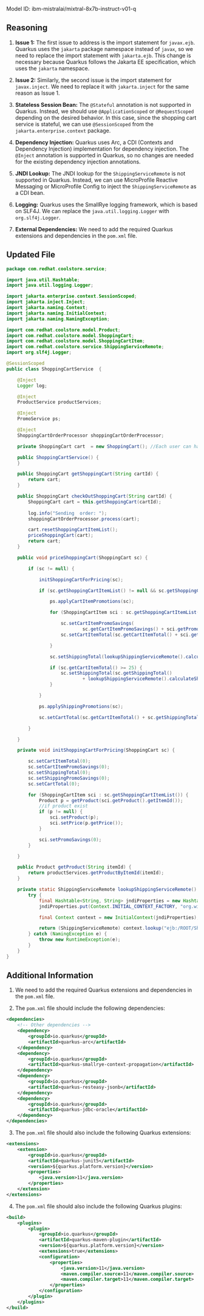 Model ID: ibm-mistralai/mixtral-8x7b-instruct-v01-q

## Reasoning

1. **Issue 1:** The first issue to address is the import statement for `javax.ejb`. Quarkus uses the `jakarta` package namespace instead of `javax`, so we need to replace the import statement with `jakarta.ejb`. This change is necessary because Quarkus follows the Jakarta EE specification, which uses the `jakarta` namespace.

2. **Issue 2:** Similarly, the second issue is the import statement for `javax.inject`. We need to replace it with `jakarta.inject` for the same reason as Issue 1.

3. **Stateless Session Bean:** The `@Stateful` annotation is not supported in Quarkus. Instead, we should use `@ApplicationScoped` or `@RequestScoped` depending on the desired behavior. In this case, since the shopping cart service is stateful, we can use `@SessionScoped` from the `jakarta.enterprise.context` package.

4. **Dependency Injection:** Quarkus uses Arc, a CDI (Contexts and Dependency Injection) implementation for dependency injection. The `@Inject` annotation is supported in Quarkus, so no changes are needed for the existing dependency injection annotations.

5. **JNDI Lookup:** The JNDI lookup for the `ShippingServiceRemote` is not supported in Quarkus. Instead, we can use MicroProfile Reactive Messaging or MicroProfile Config to inject the `ShippingServiceRemote` as a CDI bean.

6. **Logging:** Quarkus uses the SmallRye logging framework, which is based on SLF4J. We can replace the `java.util.logging.Logger` with `org.slf4j.Logger`.

7. **External Dependencies:** We need to add the required Quarkus extensions and dependencies in the `pom.xml` file.

## Updated File

```java
package com.redhat.coolstore.service;

import java.util.Hashtable;
import java.util.logging.Logger;

import jakarta.enterprise.context.SessionScoped;
import jakarta.inject.Inject;
import jakarta.naming.Context;
import jakarta.naming.InitialContext;
import jakarta.naming.NamingException;

import com.redhat.coolstore.model.Product;
import com.redhat.coolstore.model.ShoppingCart;
import com.redhat.coolstore.model.ShoppingCartItem;
import com.redhat.coolstore.service.ShippingServiceRemote;
import org.slf4j.Logger;

@SessionScoped
public class ShoppingCartService  {

    @Inject
    Logger log;

    @Inject
    ProductService productServices;

    @Inject
    PromoService ps;

    @Inject
    ShoppingCartOrderProcessor shoppingCartOrderProcessor;

    private ShoppingCart cart  = new ShoppingCart(); //Each user can have multiple shopping carts (tabbed browsing)

    public ShoppingCartService() {
    }

    public ShoppingCart getShoppingCart(String cartId) {
        return cart;
    }

    public ShoppingCart checkOutShoppingCart(String cartId) {
        ShoppingCart cart = this.getShoppingCart(cartId);
      
        log.info("Sending  order: ");
        shoppingCartOrderProcessor.process(cart);

        cart.resetShoppingCartItemList();
        priceShoppingCart(cart);
        return cart;
    }

    public void priceShoppingCart(ShoppingCart sc) {

        if (sc != null) {

            initShoppingCartForPricing(sc);

            if (sc.getShoppingCartItemList() != null && sc.getShoppingCartItemList().size() > 0) {

                ps.applyCartItemPromotions(sc);

                for (ShoppingCartItem sci : sc.getShoppingCartItemList()) {

                    sc.setCartItemPromoSavings(
                            sc.getCartItemPromoSavings() + sci.getPromoSavings() * sci.getQuantity());
                    sc.setCartItemTotal(sc.getCartItemTotal() + sci.getPrice() * sci.getQuantity());

                }

                sc.setShippingTotal(lookupShippingServiceRemote().calculateShipping(sc));

                if (sc.getCartItemTotal() >= 25) {
                    sc.setShippingTotal(sc.getShippingTotal()
                            + lookupShippingServiceRemote().calculateShippingInsurance(sc));
                }

            }

            ps.applyShippingPromotions(sc);

            sc.setCartTotal(sc.getCartItemTotal() + sc.getShippingTotal());

        }

    }

    private void initShoppingCartForPricing(ShoppingCart sc) {

        sc.setCartItemTotal(0);
        sc.setCartItemPromoSavings(0);
        sc.setShippingTotal(0);
        sc.setShippingPromoSavings(0);
        sc.setCartTotal(0);

        for (ShoppingCartItem sci : sc.getShoppingCartItemList()) {
            Product p = getProduct(sci.getProduct().getItemId());
            //if product exist
            if (p != null) {
                sci.setProduct(p);
                sci.setPrice(p.getPrice());
            }

            sci.setPromoSavings(0);
        }

    }

    public Product getProduct(String itemId) {
        return productServices.getProductByItemId(itemId);
    }

	private static ShippingServiceRemote lookupShippingServiceRemote() {
        try {
            final Hashtable<String, String> jndiProperties = new Hashtable<>();
            jndiProperties.put(Context.INITIAL_CONTEXT_FACTORY, "org.wildfly.naming.client.WildFlyInitialContextFactory");

            final Context context = new InitialContext(jndiProperties);

            return (ShippingServiceRemote) context.lookup("ejb:/ROOT/ShippingService!" + ShippingServiceRemote.class.getName());
        } catch (NamingException e) {
            throw new RuntimeException(e);
        }
    }
}
```

## Additional Information

1. We need to add the required Quarkus extensions and dependencies in the `pom.xml` file.

2. The `pom.xml` file should include the following dependencies:

```xml
<dependencies>
    <!-- Other dependencies -->
    <dependency>
        <groupId>io.quarkus</groupId>
        <artifactId>quarkus-arc</artifactId>
    </dependency>
    <dependency>
        <groupId>io.quarkus</groupId>
        <artifactId>quarkus-smallrye-context-propagation</artifactId>
    </dependency>
    <dependency>
        <groupId>io.quarkus</groupId>
        <artifactId>quarkus-resteasy-jsonb</artifactId>
    </dependency>
    <dependency>
        <groupId>io.quarkus</groupId>
        <artifactId>quarkus-jdbc-oracle</artifactId>
    </dependency>
</dependencies>
```

3. The `pom.xml` file should also include the following Quarkus extensions:

```xml
<extensions>
    <extension>
        <groupId>io.quarkus</groupId>
        <artifactId>quarkus-junit5</artifactId>
        <version>${quarkus.platform.version}</version>
        <properties>
            <java.version>11</java.version>
        </properties>
    </extension>
</extensions>
```

4. The `pom.xml` file should also include the following Quarkus plugins:

```xml
<build>
    <plugins>
        <plugin>
            <groupId>io.quarkus</groupId>
            <artifactId>quarkus-maven-plugin</artifactId>
            <version>${quarkus.platform.version}</version>
            <extensions>true</extensions>
            <configuration>
                <properties>
                    <java.version>11</java.version>
                    <maven.compiler.source>11</maven.compiler.source>
                    <maven.compiler.target>11</maven.compiler.target>
                </properties>
            </configuration>
        </plugin>
    </plugins>
</build>
```